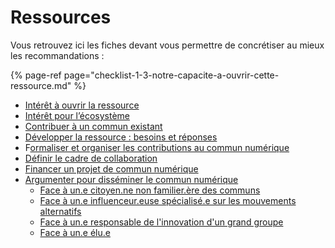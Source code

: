 # Ressources

Vous retrouvez ici les fiches devant vous permettre de concrétiser au mieux les recommandations :

{% page-ref page="checklist-1-3-notre-capacite-a-ouvrir-cette-ressource.md" %}



* [Intérêt à ouvrir la ressource](produire-des-communs/contribuer-a-un-commun-existant/checklist-2-3-mon-interet-a-contribuer.md)
* [Intérêt pour l’écosystème]()
* [Contribuer à un commun existant](produire-des-communs/contribuer-a-un-commun-existant/)
* [Développer la ressource : besoins et réponses](produire-des-communs/developper-la-ressource-besoins-and-reponses.md)
* F[ormaliser et organiser les contributions au commun numérique](formaliser-et-organiser-les-contributions.md)
* [Définir le cadre de collaboration](definir-le-cadre-de-collaboration-dun-projet.md)
* [Financer un projet de commun numérique](financer-un-projet-de-commun.md)
* [Argumenter pour disséminer le commun numérique](argumentaires-type-pour-disseminer-les-communs/)
  * [Face à un.e citoyen.ne non familier.ère des communs](argumentaires-type-pour-disseminer-les-communs/argumentaire-a-destination-dun.e-citoyen.e-non-familier.ere-avec-les-communs-numeriques.md)
  * [Face à un.e influenceur.euse spécialisé.e sur les mouvements alternatifs](argumentaires-type-pour-disseminer-les-communs/argumentaire-a-destination-dun.e-influenceur.euse-specialisee-sur-les-mouvements-alternatifs.md)
  * [Face à un.e responsable de l'innovation d'un grand groupe](argumentaires-type-pour-disseminer-les-communs/argumentaire-a-destination-dun.e-responsable-de-linnovation-dans-un-grand-groupe.md)
  * [Face à un.e élu.e](argumentaires-type-pour-disseminer-les-communs/argumentaire-a-destination-dun.e-elu.e.md)

